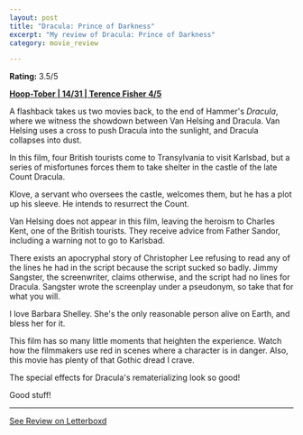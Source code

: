 ```yaml
---
layout: post
title: "Dracula: Prince of Darkness"
excerpt: "My review of Dracula: Prince of Darkness"
category: movie_review

---
```


**Rating:** 3.5/5

<b><a href="https://boxd.it/pRQY0/detail">Hoop-Tober | 14/31 | Terence Fisher 4/5</a></b>

A flashback takes us two movies back, to the end of Hammer's <i>Dracula</i>, where we witness the showdown between Van Helsing and Dracula. Van Helsing uses a cross to push Dracula into the sunlight, and Dracula collapses into dust.

In this film, four British tourists come to Transylvania to visit Karlsbad, but a series of misfortunes forces them to take shelter in the castle of the late Count Dracula.

Klove, a servant who oversees the castle, welcomes them, but he has a plot up his sleeve. He intends to resurrect the Count.

Van Helsing does not appear in this film, leaving the heroism to Charles Kent, one of the British tourists. They receive advice from Father Sandor, including a warning not to go to Karlsbad.

There exists an apocryphal story of Christopher Lee refusing to read any of the lines he had in the script because the script sucked so badly. Jimmy Sangster, the screenwriter, claims otherwise, and the script had no lines for Dracula. Sangster wrote the screenplay under a pseudonym, so take that for what you will.

I love Barbara Shelley. She's the only reasonable person alive on Earth, and bless her for it.

This film has so many little moments that heighten the experience. Watch how the filmmakers use red in scenes where a character is in danger. Also, this movie has plenty of that Gothic dread I crave.

The special effects for Dracula's rematerializing look so good!

Good stuff!

<hr>

[See Review on Letterboxd](https://boxd.it/8kZJUz)
